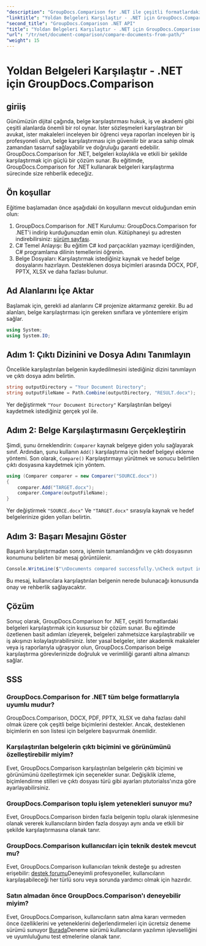 ```yaml
---
"description": "GroupDocs.Comparison for .NET ile çeşitli formatlardaki belgeleri zahmetsizce karşılaştırın. Yasal, akademik ve ticari görevlerinizde zamandan tasarruf edin ve doğruluğu garantileyin."
"linktitle": "Yoldan Belgeleri Karşılaştır - .NET için GroupDocs.Comparison"
"second_title": "GroupDocs.Comparison .NET API"
"title": "Yoldan Belgeleri Karşılaştır - .NET için GroupDocs.Comparison"
"url": "/tr/net/document-comparison/compare-documents-from-path/"
"weight": 15
---
```


# Yoldan Belgeleri Karşılaştır - .NET için GroupDocs.Comparison

## giriiş
Günümüzün dijital çağında, belge karşılaştırması hukuk, iş ve akademi gibi çeşitli alanlarda önemli bir rol oynar. İster sözleşmeleri karşılaştıran bir avukat, ister makaleleri inceleyen bir öğrenci veya raporları inceleyen bir iş profesyoneli olun, belge karşılaştırması için güvenilir bir araca sahip olmak zamandan tasarruf sağlayabilir ve doğruluğu garanti edebilir. GroupDocs.Comparison for .NET, belgeleri kolaylıkla ve etkili bir şekilde karşılaştırmak için güçlü bir çözüm sunar. Bu eğitimde, GroupDocs.Comparison for .NET kullanarak belgeleri karşılaştırma sürecinde size rehberlik edeceğiz.
## Ön koşullar
Eğitime başlamadan önce aşağıdaki ön koşulların mevcut olduğundan emin olun:
1. GroupDocs.Comparison for .NET Kurulumu: GroupDocs.Comparison for .NET'i indirip kurduğunuzdan emin olun. Kütüphaneyi şu adresten indirebilirsiniz: [sürüm sayfası](https://releases.groupdocs.com/comparison/net/).
2. C# Temel Anlayışı: Bu eğitim C# kod parçacıkları yazmayı içerdiğinden, C# programlama dilinin temellerini öğrenin.
3. Belge Dosyaları: Karşılaştırmak istediğiniz kaynak ve hedef belge dosyalarını hazırlayın. Desteklenen dosya biçimleri arasında DOCX, PDF, PPTX, XLSX ve daha fazlası bulunur.

## Ad Alanlarını İçe Aktar
Başlamak için, gerekli ad alanlarını C# projenize aktarmanız gerekir. Bu ad alanları, belge karşılaştırması için gereken sınıflara ve yöntemlere erişim sağlar.
```csharp
using System;
using System.IO;
```
## Adım 1: Çıktı Dizinini ve Dosya Adını Tanımlayın
Öncelikle karşılaştırılan belgenin kaydedilmesini istediğiniz dizini tanımlayın ve çıktı dosya adını belirtin.
```csharp
string outputDirectory = "Your Document Directory";
string outputFileName = Path.Combine(outputDirectory, "RESULT.docx");
```
Yer değiştirmek `"Your Document Directory"` Karşılaştırılan belgeyi kaydetmek istediğiniz gerçek yol ile.
## Adım 2: Belge Karşılaştırmasını Gerçekleştirin
Şimdi, şunu örneklendirin: `Comparer` kaynak belgeye giden yolu sağlayarak sınıf. Ardından, şunu kullanın `Add()` karşılaştırma için hedef belgeyi ekleme yöntemi. Son olarak, `Compare()` Karşılaştırmayı yürütmek ve sonucu belirtilen çıktı dosyasına kaydetmek için yöntem.
```csharp
using (Comparer comparer = new Comparer("SOURCE.docx"))
{
    comparer.Add("TARGET.docx");
    comparer.Compare(outputFileName);
}
```
Yer değiştirmek `"SOURCE.docx"` Ve `"TARGET.docx"` sırasıyla kaynak ve hedef belgelerinize giden yolları belirtin.
## Adım 3: Başarı Mesajını Göster
Başarılı karşılaştırmadan sonra, işlemin tamamlandığını ve çıktı dosyasının konumunu belirten bir mesaj görüntülenir.
```csharp
Console.WriteLine($"\nDocuments compared successfully.\nCheck output in {outputDirectory}.");
```
Bu mesaj, kullanıcılara karşılaştırılan belgenin nerede bulunacağı konusunda onay ve rehberlik sağlayacaktır.

## Çözüm
Sonuç olarak, GroupDocs.Comparison for .NET, çeşitli formatlardaki belgeleri karşılaştırmak için kusursuz bir çözüm sunar. Bu eğitimde özetlenen basit adımları izleyerek, belgeleri zahmetsizce karşılaştırabilir ve iş akışınızı kolaylaştırabilirsiniz. İster yasal belgeler, ister akademik makaleler veya iş raporlarıyla uğraşıyor olun, GroupDocs.Comparison belge karşılaştırma görevlerinizde doğruluk ve verimliliği garanti altına almanızı sağlar.
## SSS
### GroupDocs.Comparison for .NET tüm belge formatlarıyla uyumlu mudur?
GroupDocs.Comparison, DOCX, PDF, PPTX, XLSX ve daha fazlası dahil olmak üzere çok çeşitli belge biçimlerini destekler. Ancak, desteklenen biçimlerin en son listesi için belgelere başvurmak önemlidir.
### Karşılaştırılan belgelerin çıktı biçimini ve görünümünü özelleştirebilir miyim?
Evet, GroupDocs.Comparison karşılaştırılan belgelerin çıktı biçimini ve görünümünü özelleştirmek için seçenekler sunar. Değişiklik izleme, biçimlendirme stilleri ve çıktı dosyası türü gibi ayarları ptutorialss'ınıza göre ayarlayabilirsiniz.
### GroupDocs.Comparison toplu işlem yetenekleri sunuyor mu?
Evet, GroupDocs.Comparison birden fazla belgenin toplu olarak işlenmesine olanak vererek kullanıcıların birden fazla dosyayı aynı anda ve etkili bir şekilde karşılaştırmasına olanak tanır.
### GroupDocs.Comparison kullanıcıları için teknik destek mevcut mu?
Evet, GroupDocs.Comparison kullanıcıları teknik desteğe şu adresten erişebilir: [destek forumu](https://forum.groupdocs.com/c/comparison/12)Deneyimli profesyoneller, kullanıcıların karşılaşabileceği her türlü soru veya sorunda yardımcı olmak için hazırdır.
### Satın almadan önce GroupDocs.Comparison'ı deneyebilir miyim?
Evet, GroupDocs.Comparison, kullanıcıların satın alma kararı vermeden önce özelliklerini ve yeteneklerini değerlendirmeleri için ücretsiz deneme sürümü sunuyor [Burada](https://releases.groupdocs.com/)Deneme sürümü kullanıcıların yazılımın işlevselliğini ve uyumluluğunu test etmelerine olanak tanır.